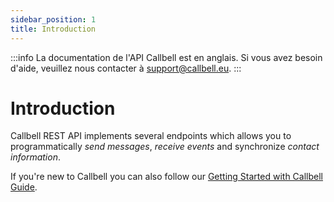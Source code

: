 ```yaml
---
sidebar_position: 1
title: Introduction
---
```


:::info
La documentation de l'API Callbell est en anglais. Si vous avez besoin d'aide, veuillez nous contacter à [support@callbell.eu](mailto:support@callbell.eu).
:::

# Introduction

Callbell REST API implements several endpoints which allows you to programmatically _send messages_, _receive events_ and synchronize _contact information_.

If you're new to Callbell you can also follow our [Getting Started with Callbell Guide](/).
